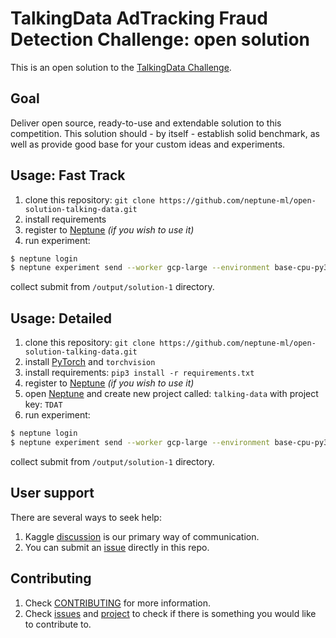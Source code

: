 # TalkingData AdTracking Fraud Detection Challenge: open solution

This is an open solution to the [TalkingData Challenge](https://www.kaggle.com/c/talkingdata-adtracking-fraud-detection).

## Goal
Deliver open source, ready-to-use and extendable solution to this competition. This solution should - by itself - establish solid benchmark, as well as provide good base for your custom ideas and experiments.

## Usage: Fast Track
1. clone this repository: `git clone https://github.com/neptune-ml/open-solution-talking-data.git`
1. install requirements
1. register to [Neptune](https://neptune.ml/ 'machine learning lab') *(if you wish to use it)*
1. run experiment:
```bash
$ neptune login
$ neptune experiment send --worker gcp-large --environment base-cpu-py3 main.py train_evaluate_predict --pipeline_name solution_1
```
collect submit from `/output/solution-1` directory.

## Usage: Detailed
1. clone this repository: `git clone https://github.com/neptune-ml/open-solution-talking-data.git`
1. install [PyTorch](http://pytorch.org/) and `torchvision`
1. install requirements: `pip3 install -r requirements.txt`
1. register to [Neptune](https://neptune.ml/ 'machine learning lab') *(if you wish to use it)*
1. open [Neptune](https://neptune.ml/ 'machine learning lab') and create new project called: `talking-data` with project key: `TDAT`
1. run experiment:
```bash
$ neptune login
$ neptune experiment send --worker gcp-large --environment base-cpu-py3 main.py train_evaluate_predict --pipeline_name solution_1
```
collect submit from `/output/solution-1` directory.

## User support
There are several ways to seek help:
1. Kaggle [discussion](https://www.kaggle.com/c/talkingdata-adtracking-fraud-detection/discussion) is our primary way of communication.
1. You can submit an [issue](https://github.com/neptune-ml/open-solution-talking-data/issues) directly in this repo.

## Contributing
1. Check [CONTRIBUTING](CONTRIBUTING.md) for more information.
1. Check [issues](https://github.com/neptune-ml/open-solution-talking-data/issues) and [project](https://github.com/neptune-ml/open-solution-talking-data/projects/1) to check if there is something you would like to contribute to.
